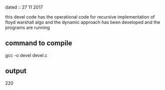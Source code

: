 dated :: 27 11 2017

this devel code has the operational code for recursive implementation of floyd warshall algo and the dynamic approach has been developed and the programs are running 

command to compile
------------------

gcc -o devel devel.c


output
--------
220
